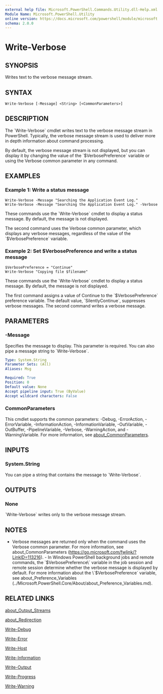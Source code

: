 ```yaml
---
external help file: Microsoft.PowerShell.Commands.Utility.dll-Help.xml
Module Name: Microsoft.PowerShell.Utility
online version: https://docs.microsoft.com/powershell/module/microsoft.powershell.utility/write-verbose?view=powershell-7.1&WT.mc_id=ps-gethelp
schema: 2.0.0
---
```


# Write-Verbose

## SYNOPSIS
Writes text to the verbose message stream.

## SYNTAX

```
Write-Verbose [-Message] <String> [<CommonParameters>]
```

## DESCRIPTION
The \`Write-Verbose\` cmdlet writes text to the verbose message stream in PowerShell.
Typically, the verbose message stream is used to deliver more in depth information about command processing.

By default, the verbose message stream is not displayed, but you can display it by changing the value of the \`$VerbosePreference\` variable or using the Verbose common parameter in any command.

## EXAMPLES

### Example 1: Write a status message
```
Write-Verbose -Message "Searching the Application Event Log."
Write-Verbose -Message "Searching the Application Event Log." -Verbose
```

These commands use the \`Write-Verbose\` cmdlet to display a status message.
By default, the message is not displayed.

The second command uses the Verbose common parameter, which displays any verbose messages, regardless of the value of the \`$VerbosePreference\` variable.

### Example 2: Set $VerbosePreference and write a status message
```
$VerbosePreference = "Continue"
Write-Verbose "Copying file $filename"
```

These commands use the \`Write-Verbose\` cmdlet to display a status message.
By default, the message is not displayed.

The first command assigns a value of Continue to the \`$VerbosePreference\` preference variable.
The default value, \`SilentlyContinue\`, suppresses verbose messages.
The second command writes a verbose message.

## PARAMETERS

### -Message
Specifies the message to display.
This parameter is required.
You can also pipe a message string to \`Write-Verbose\`.

```yaml
Type: System.String
Parameter Sets: (All)
Aliases: Msg

Required: True
Position: 0
Default value: None
Accept pipeline input: True (ByValue)
Accept wildcard characters: False
```

### CommonParameters
This cmdlet supports the common parameters: -Debug, -ErrorAction, -ErrorVariable, -InformationAction, -InformationVariable, -OutVariable, -OutBuffer, -PipelineVariable, -Verbose, -WarningAction, and -WarningVariable. For more information, see [about_CommonParameters](http://go.microsoft.com/fwlink/?LinkID=113216).

## INPUTS

### System.String
You can pipe a string that contains the message to \`Write-Verbose\`.

## OUTPUTS

### None
\`Write-Verbose\` writes only to the verbose message stream.

## NOTES
- Verbose messages are returned only when the command uses the Verbose common parameter. For   more information, see about_CommonParameters (https://go.microsoft.com/fwlink/?LinkID=113216). - In Windows PowerShell background jobs and remote commands, the \`$VerbosePreference\` variable in   the job session and remote session determine whether the verbose message is displayed by default.   For more information about the \`$VerbosePreference\` variable, see about_Preference_Variables (../Microsoft.PowerShell.Core/About/about_Preference_Variables.md).

## RELATED LINKS

[about_Output_Streams]()

[about_Redirection]()

[Write-Debug]()

[Write-Error]()

[Write-Host]()

[Write-Information]()

[Write-Output]()

[Write-Progress]()

[Write-Warning]()


